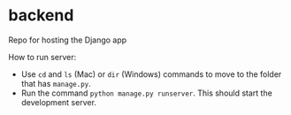 # backend
Repo for hosting the Django app

How to run server:
* Use `cd` and `ls` (Mac) or `dir` (Windows) commands to move to the folder that has `manage.py`.
* Run the command `python manage.py runserver`.  This should start the development server.  
